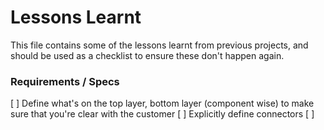 # Lessons Learnt
This file contains some of the lessons learnt from previous projects, and should be used as a checklist to ensure these don't happen again.

### Requirements / Specs ###

[ ] Define what's on the top layer, bottom layer (component wise) to make sure that you're clear with the customer
[ ] Explicitly define connectors
[ ] 
